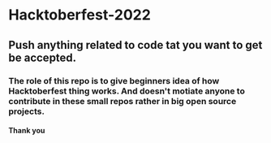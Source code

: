 # Hacktoberfest-2022

## Push anything related to code tat you want to get be accepted.

### The role of this repo is to give beginners idea of how Hacktoberfest thing works. And doesn't motiate anyone to contribute in these small repos rather in big open source projects.

#### Thank you
